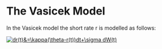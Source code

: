 # The Vasicek Model

In the Vasicek model the short rate r is modelled as follows:

<a href="https://www.codecogs.com/eqnedit.php?latex=dr(t)&=\kappa(\theta-r(t))dt&plus;\sigma&space;dW(t)" target="_blank"><img src="https://latex.codecogs.com/gif.latex?dr(t)&=\kappa(\theta-r(t))dt&plus;\sigma&space;dW(t)" title="dr(t)&=\kappa(\theta-r(t))dt+\sigma dW(t)" /></a>
